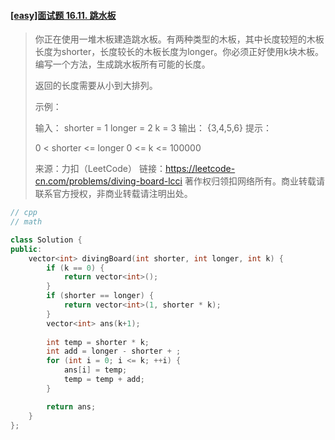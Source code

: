 #### [[easy]面试题 16.11. 跳水板](https://leetcode-cn.com/problems/diving-board-lcci/)

> 你正在使用一堆木板建造跳水板。有两种类型的木板，其中长度较短的木板长度为shorter，长度较长的木板长度为longer。你必须正好使用k块木板。编写一个方法，生成跳水板所有可能的长度。
>
> 返回的长度需要从小到大排列。
>
> 示例：
>
> 输入：
> shorter = 1
> longer = 2
> k = 3
> 输出： {3,4,5,6}
> 提示：
>
> 0 < shorter <= longer
> 0 <= k <= 100000
>
> 来源：力扣（LeetCode）
> 链接：https://leetcode-cn.com/problems/diving-board-lcci
> 著作权归领扣网络所有。商业转载请联系官方授权，非商业转载请注明出处。



```cpp
// cpp
// math

class Solution {
public:
    vector<int> divingBoard(int shorter, int longer, int k) {
        if (k == 0) {
            return vector<int>();
        }
        if (shorter == longer) {
            return vector<int>(1, shorter * k);
        }
        vector<int> ans(k+1);
        
        int temp = shorter * k;
        int add = longer - shorter + ;
        for (int i = 0; i <= k; ++i) {
            ans[i] = temp;
            temp = temp + add;
        }

        return ans;
    }
};
```

